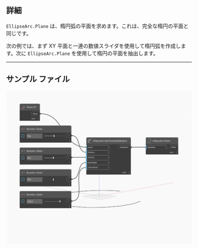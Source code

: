 ## 詳細
`EllipseArc.Plane` は、楕円弧の平面を求めます。これは、完全な楕円の平面と同じです。

次の例では、まず XY 平面と一連の数値スライダを使用して楕円弧を作成します。次に `EllipseArc.Plane` を使用して楕円の平面を抽出します。

___
## サンプル ファイル

![Plane](./Autodesk.DesignScript.Geometry.EllipseArc.Plane_img.jpg)

